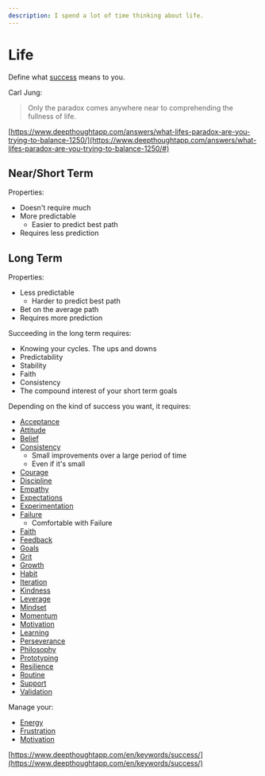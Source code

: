 ```yaml
---
description: I spend a lot of time thinking about life.
---
```


# Life

Define what [success](https://www.deepthoughtapp.com/en/keywords/success/) means to you.

Carl Jung:

> Only the paradox comes anywhere near to comprehending the fullness of life.

​[https://www.deepthoughtapp.com/answers/what-lifes-paradox-are-you-trying-to-balance-1250/](https://www.deepthoughtapp.com/answers/what-lifes-paradox-are-you-trying-to-balance-1250/#)

## Near/Short Term

Properties:

* Doesn't require much
* More predictable
  * Easier to predict best path
* Requires less prediction

## Long Term

Properties:

* Less predictable
  * Harder to predict best path
* Bet on the average path
* Requires more prediction

Succeeding in the long term requires:

* Knowing your cycles. The ups and downs
* Predictability
* Stability
* Faith
* Consistency
* The compound interest of your short term goals

Depending on the kind of success you want, it requires:

* [Acceptance](https://www.deepthoughtapp.com/en/keywords/acceptance/)
* [Attitude](https://www.deepthoughtapp.com/en/keywords/attitude/)
* [Belief](https://www.deepthoughtapp.com/en/keywords/beliefs/)
* [Consistency](https://www.deepthoughtapp.com/en/keywords/consistency/)
  * Small improvements over a large period of time
  * Even if it's small
* [Courage](https://www.deepthoughtapp.com/en/keywords/courage/)
* [Discipline](https://www.deepthoughtapp.com/en/keywords/discipline/)
* [Empathy](https://www.deepthoughtapp.com/en/keywords/empathy/)
* [Expectations](https://www.deepthoughtapp.com/en/keywords/expectations/)
* [Experimentation](https://www.deepthoughtapp.com/en/keywords/experiments/)
* [Failure](https://www.deepthoughtapp.com/en/keywords/failure/)
  * Comfortable with Failure
* [Faith](https://www.deepthoughtapp.com/en/keywords/faith/)
* [Feedback](https://www.deepthoughtapp.com/en/keywords/feedback/)
* [Goals](https://www.deepthoughtapp.com/en/keywords/goals/)
* [Grit](https://www.deepthoughtapp.com/en/keywords/grit/)
* [Growth](https://www.deepthoughtapp.com/en/keywords/growth/)
* [Habit](https://www.deepthoughtapp.com/en/keywords/habit/)
* [Iteration](https://www.deepthoughtapp.com/en/keywords/iteration/)
* [Kindness](https://www.deepthoughtapp.com/en/keywords/kindness/)
* [Leverage](https://www.deepthoughtapp.com/en/keywords/leverage/)
* [Mindset](https://www.deepthoughtapp.com/en/keywords/mindset/)
* [Momentum](https://www.deepthoughtapp.com/en/keywords/momentum/)
* [Motivation](https://www.deepthoughtapp.com/en/keywords/motivation/)
* [Learning](https://www.deepthoughtapp.com/en/keywords/learning/)
* [Perseverance](https://www.deepthoughtapp.com/en/keywords/perseverance)
* [Philosophy](https://www.deepthoughtapp.com/en/keywords/philosophy/)
* [Prototyping](https://www.deepthoughtapp.com/en/keywords/prototype/)
* [Resilience](https://www.deepthoughtapp.com/en/keywords/resilience/)
* [Routine](https://www.deepthoughtapp.com/en/keywords/routine/)
* [Support](https://www.deepthoughtapp.com/en/keywords/support/)
* [Validation](https://www.deepthoughtapp.com/en/keywords/validation/)

Manage your:

* [Energy](https://www.deepthoughtapp.com/en/keywords/energy/)
* [Frustration](https://www.deepthoughtapp.com/en/keywords/frustration/)
* [Motivation](https://www.deepthoughtapp.com/en/keywords/motivation/)

[https://www.deepthoughtapp.com/en/keywords/success/](https://www.deepthoughtapp.com/en/keywords/success/)


